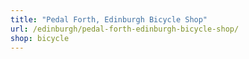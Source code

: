 ```yaml
---
title: "Pedal Forth, Edinburgh Bicycle Shop"
url: /edinburgh/pedal-forth-edinburgh-bicycle-shop/
shop: bicycle
---
```

